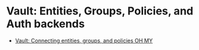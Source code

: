 # Vault: Entities, Groups, Policies, and Auth backends

* [Vault: Connecting entities, groups, and policies OH MY](https://holdmybeersecurity.com/2020/09/12/vault-connecting-entities-groups-and-policies-oh-my)